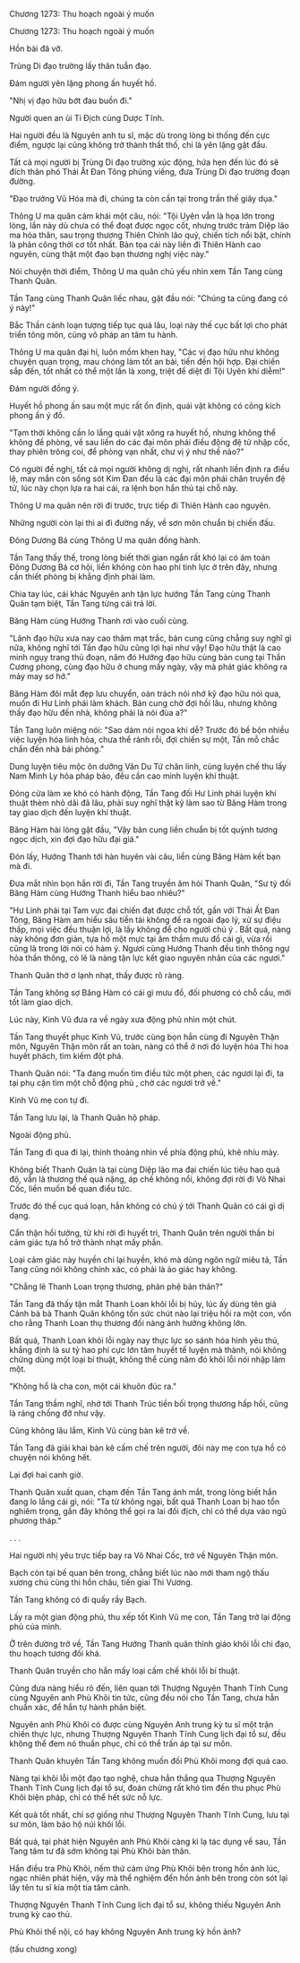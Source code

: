




Chương 1273: Thu hoạch ngoài ý muốn


Chương 1273: Thu hoạch ngoài ý muốn

Hồn bài đã vỡ.

Trùng Di đạo trường lấy thân tuẫn đạo.

Đám người yên lặng phong ấn huyết hồ.

"Nhị vị đạo hữu bớt đau buồn đi."

Người quen an ủi Ti Địch cùng Dược Tĩnh.

Hai người đều là Nguyên anh tu sĩ, mặc dù trong lòng bi thống đến cực điểm, ngược lại cũng không trở thành thất thố, chỉ là yên lặng gật đầu.

Tất cả mọi người bị Trùng Di đạo trường xúc động, hứa hẹn đến lúc đó sẽ đích thân phó Thái Ất Đan Tông phúng viếng, đưa Trùng Di đạo trường đoạn đường.

"Đạo trưởng Vũ Hóa mà đi, chúng ta còn cần tại trong trần thế giãy dụa."

Thông U ma quân cảm khái một câu, nói: "Tội Uyên vẫn là họa lớn trong lòng, lần này dù chưa có thể đoạt được ngọc cốt, nhưng trước trảm Diệp lão ma hóa thân, sau trọng thương Thiên Chính lão quỷ, chiến tích nổi bật, chính là phản công thời cơ tốt nhất. Bản tọa cái này liền đi Thiên Hành cao nguyên, cùng thật một đạo bạn thương nghị việc này."

Nói chuyện thời điểm, Thông U ma quân chủ yếu nhìn xem Tần Tang cùng Thanh Quân.

Tần Tang cùng Thanh Quân liếc nhau, gật đầu nói: "Chúng ta cũng đang có ý này!"

Bắc Thần cảnh loạn tượng tiếp tục quá lâu, loại này thế cục bất lợi cho phát triển tông môn, cũng vô pháp an tâm tu hành.

Thông U ma quân đại hỉ, luôn mồm khen hay, "Các vị đạo hữu như không chuyện quan trọng, mau chóng làm tốt an bài, tiến đến hội hợp. Đại chiến sắp đến, tốt nhất có thể một lần là xong, triệt để diệt đi Tội Uyên khí diễm!"

Đám người đồng ý.

Huyết hồ phong ấn sau một mực rất ổn định, quái vật không có công kích phong ấn ý đồ.

"Tạm thời không cần lo lắng quái vật xông ra huyết hồ, nhưng không thể không đề phòng, về sau liền do các đại môn phái điều động đệ tử nhập cốc, thay phiên trông coi, để phòng vạn nhất, chư vị ý như thế nào?"

Có người đề nghị, tất cả mọi người không dị nghị, rất nhanh liền định ra điều lệ, may mắn còn sống sót Kim Đan đều là các đại môn phái chân truyền đệ tử, lúc này chọn lựa ra hai cái, ra lệnh bọn hắn thủ tại chỗ này.

Thông U ma quân nên rời đi trước, trực tiếp đi Thiên Hành cao nguyên.

Những người còn lại thì ai đi đường nấy, về sơn môn chuẩn bị chiến đấu.

Đông Dương Bá cùng Thông U ma quân đồng hành.

Tần Tang thấy thế, trong lòng biết thời gian ngắn rất khó lại có ám toán Đông Dương Bá cơ hội, liền không còn hao phí tinh lực ở trên đây, nhưng cần thiết phòng bị khẳng định phải làm.

Chia tay lúc, cái khác Nguyên anh tận lực hướng Tần Tang cùng Thanh Quân tạm biệt, Tần Tang từng cái trả lời.

Băng Hàm cùng Hướng Thanh rơi vào cuối cùng.

"Lãnh đạo hữu xưa nay cao thâm mạt trắc, bản cung cũng chẳng suy nghĩ gì nữa, không nghĩ tới Tần đạo hữu cũng lợi hại như vậy! Đạo hữu thật là cao minh ngụy trang thủ đoạn, năm đó Hướng đạo hữu cùng bản cung tại Thần Cương phong, cùng đạo hữu ở chung mấy ngày, vậy mà phát giác không ra mảy may sơ hở."

Băng Hàm đôi mắt đẹp lưu chuyển, oán trách nói nhớ kỹ đạo hữu nói qua, muốn đi Hư Linh phái làm khách. Bản cung chờ đợi hồi lâu, nhưng không thấy đạo hữu đến nhà, không phải là nói đùa a?"

Tần Tang luôn miệng nói: "Sao dám nói ngoa khi dễ? Trước đó bề bộn nhiều việc luyện hóa linh hỏa, chưa thể rảnh rỗi, đợi chiến sự một, Tần mỗ chắc chắn đến nhà bái phỏng."

Dung luyện tiêu mộc ôn dưỡng Vân Du Tử chân linh, cùng luyện chế thu lấy Nam Minh Ly hỏa pháp bảo, đều cần cao minh luyện khí thuật.

Đóng cửa làm xe khó có hành động, Tần Tang đối Hư Linh phái luyện khí thuật thèm nhỏ dãi đã lâu, phải suy nghĩ thật kỹ làm sao từ Băng Hàm trong tay giao dịch đến luyện khí thuật.

Băng Hàm hài lòng gật đầu, "Vậy bản cung liền chuẩn bị tốt quỳnh tương ngọc dịch, xin đợi đạo hữu đại giá."

Đón lấy, Hướng Thanh tới hàn huyên vài câu, liền cùng Băng Hàm kết bạn mà đi.

Đưa mắt nhìn bọn hắn rời đi, Tần Tang truyền âm hỏi Thanh Quân, "Sư tỷ đối Băng Hàm cùng Hướng Thanh hiểu bao nhiêu?"

"Hư Linh phái tại Tam vực đại chiến đạt được chỗ tốt, gần với Thái Ất Đan Tông, Băng Hàm am hiểu sâu tiền tài không để ra ngoài đạo lý, xử sự điệu thấp, mọi việc đều thuận lợi, là lấy không để cho người chú ý . Bất quá, nàng này không đơn giản, tựa hồ một mực tại âm thầm mưu đồ cái gì, vừa rồi cũng là trong lời nói có hàm ý. Ngươi cùng Hướng Thanh đều tinh thông ngự hỏa thần thông, có lẽ là nàng tận lực kết giao nguyên nhân của các ngươi."

Thanh Quân thờ ơ lạnh nhạt, thấy được rõ ràng.

Tần Tang không sợ Băng Hàm có cái gì mưu đồ, đối phương có chỗ cầu, mới tốt làm giao dịch.

Lúc này, Kinh Vũ đưa ra về ngày xưa động phủ nhìn một chút.

Tần Tang thuyết phục Kinh Vũ, trước cùng bọn hắn cùng đi Nguyên Thận môn, Nguyên Thận môn rất an toàn, nàng có thể ở nơi đó luyện hóa Thi hoa huyết phách, tìm kiếm đột phá.

Thanh Quân nói: "Ta đang muốn tìm điều tức một phen, các ngươi lại đi, ta tại phụ cận tìm một chỗ động phủ , chờ các ngươi trở về."

Kinh Vũ mẹ con tự đi.

Tần Tang lưu lại, là Thanh Quân hộ pháp.

Ngoài động phủ.

Tần Tang đi qua đi lại, thỉnh thoảng nhìn về phía động phủ, khẽ nhíu mày.

Không biết Thanh Quân là tại cùng Diệp lão ma đại chiến lúc tiêu hao quá độ, vẫn là thương thế quá nặng, áp chế không nổi, không đợi rời đi Vô Nhai Cốc, liền muốn bế quan điều tức.

Trước đó thế cục quá loạn, hắn không có chú ý tới Thanh Quân có cái gì dị dạng.

Cẩn thận hồi tưởng, từ khi rời đi huyết trì, Thanh Quân trên người thần bí cảm giác tựa hồ trở thành nhạt mấy phần.

Loại cảm giác này huyền chi lại huyền, khó mà dùng ngôn ngữ miêu tả, Tần Tang cũng nói không chính xác, có phải là ảo giác hay không.

"Chẳng lẽ Thanh Loan trọng thương, phản phệ bản thân?"

Tần Tang đã thấy tận mắt Thanh Loan khôi lỗi bị hủy, lúc ấy dùng tên giả Cảnh bà bà Thanh Quân không tốn sức chút nào lại triệu hồi ra một con, vốn cho rằng Thanh Loan thụ thương đối nàng ảnh hưởng không lớn.

Bất quá, Thanh Loan khôi lỗi ngày nay thực lực so sánh hóa hình yêu thú, khẳng định là sư tỷ hao phí cực lớn tâm huyết tế luyện mà thành, nói không chừng dùng một loại bí thuật, không thể cùng năm đó khôi lỗi nói nhập làm một.

"Không hổ là cha con, một cái khuôn đúc ra."

Tần Tang thầm nghĩ, nhớ tới Thanh Trúc tiền bối trọng thương hấp hối, cũng là ráng chống đỡ như vậy.

Cũng không lâu lắm, Kinh Vũ cùng bàn kê trở về.

Tần Tang đã giải khai bàn kê cấm chế trên người, đôi này mẹ con tựa hồ có chuyện nói không hết.

Lại đợi hai canh giờ.

Thanh Quân xuất quan, chạm đến Tần Tang ánh mắt, trong lòng biết hắn đang lo lắng cái gì, nói: "Ta từ không ngại, bất quá Thanh Loan bị hao tổn nghiêm trọng, gần đây không thể gọi ra lai đối địch, chỉ có thể dựa vào ngũ phương tháp."

. . .

Hai người nhị yêu trực tiếp bay ra Vô Nhai Cốc, trở về Nguyên Thận môn.

Bạch còn tại bế quan bên trong, chẳng biết lúc nào mới tham ngộ thấu xương chú cùng thi hồn châu, tiến giai Thi Vương.

Tần Tang không có đi quấy rầy Bạch.

Lấy ra một gian động phủ, thu xếp tốt Kinh Vũ mẹ con, Tần Tang trở lại động phủ của mình.

Ở trên đường trở về, Tần Tang Hướng Thanh quân thỉnh giáo khôi lỗi chi đạo, thu hoạch tương đối khá.

Thanh Quân truyền cho hắn mấy loại cấm chế khôi lỗi bí thuật.

Cũng đưa nàng hiểu rõ đến, liên quan tới Thượng Nguyên Thanh Tĩnh Cung cùng Nguyên anh Phù Khôi tin tức, cũng đều nói cho Tần Tang, chưa hẳn chuẩn xác, để hắn tự hành phân biệt.

Nguyên anh Phù Khôi có được cùng Nguyên Anh trung kỳ tu sĩ một trận chiến thực lực, nhưng Thượng Nguyên Thanh Tĩnh Cung lịch đại tổ sư, đều không thể đem nó thuần phục, chỉ có thể trấn áp tại sư môn.

Thanh Quân khuyên Tần Tang không muốn đối Phù Khôi mong đợi quá cao.

Nàng tại khôi lỗi một đạo tạo nghệ, chưa hẳn thắng qua Thượng Nguyên Thanh Tĩnh Cung lịch đại tổ sư, đoán chừng rất khó tìm đến thu phục Phù Khôi biện pháp, chỉ có thể hết sức nỗ lực.

Kết quả tốt nhất, chỉ sợ giống như Thượng Nguyên Thanh Tĩnh Cung, lưu tại sư môn, làm bảo hộ núi khôi lỗi.

Bất quá, tại phát hiện Nguyên anh Phù Khôi càng kì lạ tác dụng về sau, Tần Tang tâm tư đã sớm không tại Phù Khôi bản thân.

Hắn điều tra Phù Khôi, nếm thử cảm ứng Phù Khôi bên trong hồn ảnh lúc, ngạc nhiên phát hiện, vậy mà thể nghiệm đến hồn ảnh bên trong còn sót lại lấy tên tu sĩ kia một tia tâm cảnh.

Thượng Nguyên Thanh Tĩnh Cung lịch đại tổ sư, không thiếu Nguyên Anh trung kỳ cao thủ.

Phù Khôi thể nội, có hay không Nguyên Anh trung kỳ hồn ảnh?

(tấu chương xong)




